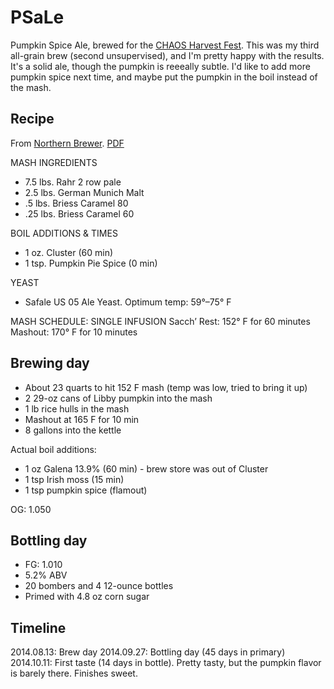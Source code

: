 # PSaLe
Pumpkin Spice Ale, brewed for the [CHAOS Harvest Fest](http://www.chaosbrewclub.net/event/chaos-harvest-fest-iv). This was my third all-grain brew (second unsupervised), and I'm pretty happy with the results. It's a solid ale, though the pumpkin is reeeally subtle. I'd like to add more pumpkin spice next time, and maybe put the pumpkin in the boil instead of the mash.

## Recipe
From [Northern Brewer](http://www.northernbrewer.com/shop/smashing-pumpkin-ale-all-grain-kit.html). [PDF](AG-SmashingPumpkin.pdf)

MASH INGREDIENTS
- 7.5 lbs. Rahr 2 row pale
- 2.5 lbs. German Munich Malt
- .5 lbs. Briess Caramel 80
- .25 lbs. Briess Caramel 60

BOIL ADDITIONS & TIMES
- 1 oz. Cluster (60 min)
- 1 tsp. Pumpkin Pie Spice (0 min)

YEAST
- Safale US 05 Ale Yeast.   Optimum temp: 59°–75° F

MASH SCHEDULE: SINGLE INFUSION
Sacch’ Rest: 152° F for 60 minutes
Mashout: 170° F for 10 minutes

## Brewing day
* About 23 quarts to hit 152 F mash (temp was low, tried to bring it up)
* 2 29-oz cans of Libby pumpkin into the mash
* 1 lb rice hulls in the mash
* Mashout at 165 F for 10 min
* 8 gallons into the kettle

Actual boil additions:
* 1 oz Galena 13.9% (60 min) - brew store was out of Cluster
* 1 tsp Irish moss (15 min)
* 1 tsp pumpkin spice (flamout)

OG: 1.050

## Bottling day
* FG: 1.010
* 5.2% ABV
* 20 bombers and 4 12-ounce bottles
* Primed with 4.8 oz corn sugar

## Timeline
2014.08.13: Brew day
2014.09.27: Bottling day (45 days in primary)
2014.10.11: First taste (14 days in bottle). Pretty tasty, but the pumpkin flavor is barely there. Finishes sweet.
